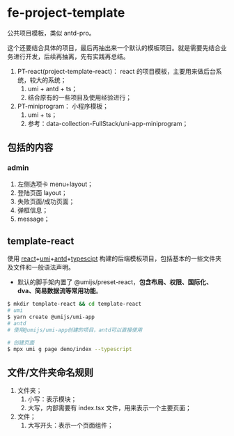 # fe-project-template

公共项目模板，类似 antd-pro。

这个还要结合具体的项目，最后再抽出来一个默认的模板项目。就是需要先结合业务进行开发，后续再抽离，先有实践再总结。

1. PT-react(project-template-react)： react 的项目模板，主要用来做后台系统，较大的系统；
   1. umi + antd + ts；
   2. 结合原有的一些项目及使用经验进行；
2. PT-miniprogram： 小程序模板；
   1. umi + ts；
   2. 参考：data-collection-FullStack/uni-app-miniprogram；

## 包括的内容

### admin

1. 左侧选项卡 menu+layout；
2. 登陆页面 layout；
3. 失败页面/成功页面；
4. 弹框信息；
5. message；

## template-react

使用 [react](https://react.docschina.org/docs/getting-started.html)+[umi](https://umijs.org/zh-CN/docs)+[antd](https://ant-design.gitee.io/docs/react/getting-started-cn)+[typescipt](https://www.tslang.cn/docs/handbook/basic-types.html) 构建的后端模板项目，包括基本的一些文件夹及文件和一般语法声明。

- 默认的脚手架内置了 @umijs/preset-react，**包含布局、权限、国际化、dva、简易数据流等常用功能**。

```bash
$ mkdir template-react && cd template-react
# umi
$ yarn create @umijs/umi-app
# antd
# 使用@umijs/umi-app创建的项目，antd可以直接使用

# 创建页面
$ mpx umi g page demo/index --typescript
```

## 文件/文件夹命名规则

1. 文件夹；
   1. 小写：表示模块；
   2. 大写，内部需要有 index.tsx 文件，用来表示一个主要页面；
2. 文件；
   1. 大写开头：表示一个页面组件；
